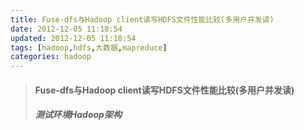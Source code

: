```yaml
---
title: Fuse-dfs与Hadoop client读写HDFS文件性能比较(多用户并发读)
date: 2012-12-05 11:18:54
updated: 2012-12-05 11:18:54
tags: [hadoop,hdfs,大数据,mapreduce]
categories: hadoop
---
```


> #### Fuse-dfs与Hadoop client读写HDFS文件性能比较(多用户并发读)
> ##### 测试环境Hadoop架构
